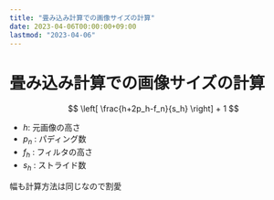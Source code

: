 ```yaml
---
title: "畳み込み計算での画像サイズの計算"
date: 2023-04-06T00:00:00+09:00
lastmod: "2023-04-06"
---
```

# 畳み込み計算での画像サイズの計算

$$
\left[
\frac{h+2p_h-f_n}{s_h} 
\right] + 1
$$

- $h$: 元画像の高さ
- $p_n$ : パディング数
- $f_h$ : フィルタの高さ
- $s_h$ : ストライド数

幅も計算方法は同じなので割愛